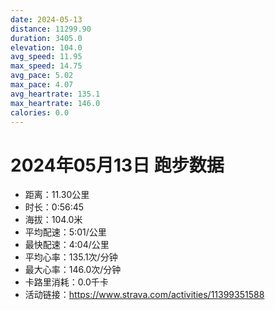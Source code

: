 ```yaml
---
date: 2024-05-13
distance: 11299.90
duration: 3405.0
elevation: 104.0
avg_speed: 11.95
max_speed: 14.75
avg_pace: 5.02
max_pace: 4.07
avg_heartrate: 135.1
max_heartrate: 146.0
calories: 0.0
---
```


# 2024年05月13日 跑步数据

- 距离：11.30公里
- 时长：0:56:45
- 海拔：104.0米
- 平均配速：5:01/公里
- 最快配速：4:04/公里
- 平均心率：135.1次/分钟
- 最大心率：146.0次/分钟
- 卡路里消耗：0.0千卡
- 活动链接：https://www.strava.com/activities/11399351588
